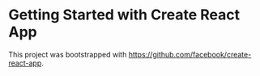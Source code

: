 # Getting Started with Create React App
 This project was bootstrapped with https://github.com/facebook/create-react-app.